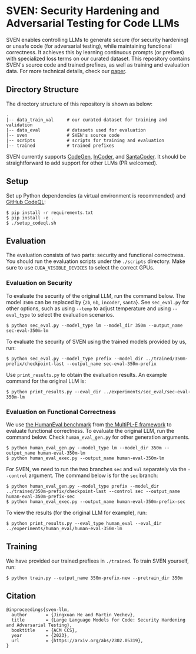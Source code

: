 # SVEN: Security Hardening and Adversarial Testing for Code LLMs
SVEN enables controlling LLMs to generate secure (for security hardening) or unsafe code (for adversarial testing), while maintaining functional correctness. It achieves this by learning continuous prompts (or prefixes) with specialized loss terms on our curated dataset. This repository contains SVEN's source code and trained prefixes, as well as training and evaluation data. For more technical details, check our [paper](https://arxiv.org/abs/2302.05319).

## Directory Structure
The directory structure of this repository is shown as below:
```
.
|-- data_train_val     # our curated dataset for training and validation
|-- data_eval          # datasets used for evaluation
|-- sven               # SVEN's source code
|-- scripts            # scripts for training and evaluation
|-- trained            # trained prefixes
```

SVEN currently supports [CodeGen](https://arxiv.org/abs/2203.13474), [InCoder](https://arxiv.org/abs/2204.05999), and [SantaCoder](https://arxiv.org/abs/2301.03988). It should be straightforward to add support for other LLMs (PR welcomed).

## Setup
Set up Python dependencies (a virtual environment is recommended) and [GitHub CodeQL](https://github.com/github/codeql):
```console
$ pip install -r requirements.txt
$ pip install -e .
$ ./setup_codeql.sh
```

## Evaluation
The evaluation consists of two parts: security and functional correctness. You should run the evaluation scripts under the `./scripts` directory. Make sure to use `CUDA_VISIBLE_DEVICES` to select the correct GPUs.

### Evaluation on Security
To evaluate the security of the original LLM, run the command below. The model `350m` can be replaced by {`2b`, `6b`, `incoder`, `santa`}. See `sec_eval.py` for other options, such as using `--temp` to adjust temperature and using `--eval_type` to select the evaluation scenarios.
```console
$ python sec_eval.py --model_type lm --model_dir 350m --output_name sec-eval-350m-lm
```

To evaluate the security of SVEN using the trained models provided by us, run:
```console
$ python sec_eval.py --model_type prefix --model_dir ../trained/350m-prefix/checkpoint-last --output_name sec-eval-350m-prefix
```

Use `print_results.py` to obtain the evaluation results. An example command for the original LLM is:
```console
$ python print_results.py --eval_dir ../experiments/sec_eval/sec-eval-350m-lm
```

### Evaluation on Functional Correctness
We use [the HumanEval benchmark](https://github.com/openai/human-eval) from [the MultiPL-E framework](https://github.com/nuprl/MultiPL-E/tree/dbcfa139a66cf5e46de798fa5e0854a7f417a046) to evaluate functional correctness. To evaluate the original LLM, run the command below. Check `human_eval_gen.py` for other generation arguments.
```console
$ python human_eval_gen.py --model_type lm --model_dir 350m --output_name human-eval-350m-lm
$ python human_eval_exec.py --output_name human-eval-350m-lm
```

For SVEN, we need to run the two branches `sec` and `vul` separately via the `--control` argument. The command below is for the `sec` branch:
```console
$ python human_eval_gen.py --model_type prefix --model_dir ../trained/350m-prefix/checkpoint-last --control sec --output_name human-eval-350m-prefix-sec
$ python human_eval_exec.py --output_name human-eval-350m-prefix-sec
```

To view the results (for the original LLM for example), run:
```console
$ python print_results.py --eval_type human_eval --eval_dir ../experiments/human_eval/human-eval-350m-lm
```

## Training
We have provided our trained prefixes in `./trained`. To train SVEN yourself, run:
```console
$ python train.py --output_name 350m-prefix-new --pretrain_dir 350m
```

## Citation
```
@inproceedings{sven-llm,
  author       = {Jingxuan He and Martin Vechev},
  title        = {Large Language Models for Code: Security Hardening and Adversarial Testing},
  booktitle    = {ACM CCS},
  year         = {2023},
  url          = {https://arxiv.org/abs/2302.05319},
}
```